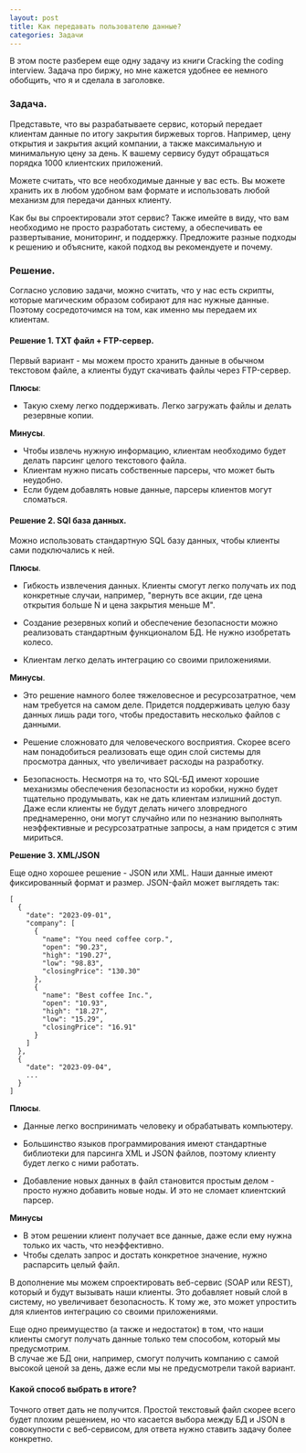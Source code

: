 ```yaml
---
layout: post
title: Как передавать пользователю данные?
categories: Задачи
---
```


В этом посте разберем еще одну задачу из книги Cracking the coding interview.
Задача про биржу, но мне кажется удобнее ее немного обобщить, что я и сделала в заголовке.

### Задача.

Представьте, что вы разрабатываете сервис, который передает клиентам данные по итогу закрытия биржевых торгов. 
Например, цену открытия и закрытия акций компании, а также максимальную и минимальную цену за день. К вашему сервису 
будут обращаться порядка 1000 клиентских приложений.

Можете считать, что все необходимые данные у вас есть. Вы можете хранить их в любом удобном вам формате и использовать 
любой механизм для передачи данных клиенту.

Как бы вы спроектировали этот сервис? Также имейте в виду, что вам необходимо не просто разработать 
систему, а обеспечивать ее развертывание, мониторинг, и поддержку.
Предложите разные подходы к решению и объясните, какой подход вы рекомендуете и почему.


### Решение.

Согласно условию задачи, можно считать, что у 
нас есть скрипты, которые магическим образом собирают для нас нужные данные.
Поэтому сосредоточимся на том, как именно мы передаем их клиентам.


#### Решение 1. TXT файл + FTP-сервер.

Первый вариант - мы можем просто хранить данные в обычном текстовом файле, а клиенты будут скачивать файлы через 
FTP-сервер. 

**Плюсы**:
- Такую схему легко поддерживать. Легко загружать файлы и делать резервные копии.

**Минусы**. 

- Чтобы извлечь нужную информацию, клиентам необходимо будет делать парсинг целого текстового файла.
- Клиентам нужно писать собственные парсеры, что может быть неудобно. 
- Если будем добавлять новые данные, парсеры клиентов могут сломаться.

#### Решение 2. SQl база данных.

Можно использовать стандартную SQL базу данных, чтобы клиенты сами подключались к ней. 

**Плюсы**. 
- Гибкость извлечения данных. Клиенты смогут легко получать их под конкретные случаи, например, "вернуть все акции, 
  где цена открытия больше N и цена закрытия меньше M".

- Создание резервных копий и обеспечение безопасности можно реализовать стандартным функционалом БД. Не нужно изобретать колесо.

- Клиентам легко делать интеграцию со своими приложениями.

**Минусы**.

- Это решение намного более тяжеловесное и ресурсозатратное, чем нам требуется на самом деле. Придется поддерживать 
  целую базу данных лишь ради того, чтобы предоставить несколько файлов с данными.

- Решение сложновато для человеческого восприятия. Скорее всего нам понадобиться реализовать еще один слой системы для 
  просмотра данных, что увеличивает расходы на разработку.

- Безопасность. Несмотря на то, что SQL-БД имеют хорошие механизмы обеспечения безопасности из коробки, нужно будет 
  тщательно продумывать, как не дать клиентам излишний доступ. Даже если клиенты не будут делать ничего зловредного преднамеренно, они могут 
  случайно или по незнанию выполнять неэффективные и ресурсозатратные запросы, а нам придется с этим мириться.

**Решение 3. XML/JSON** 

Еще одно хорошее решение - JSON или XML. Наши данные имеют фиксированный формат и размер. 
JSON-файл может выглядеть так:


```
[
  {
    "date": "2023-09-01",
    "company": [
      {
        "name": "You need coffee corp.",
        "open": "90.23",
        "high": "190.27",
        "low": "98.83",
        "closingPrice": "130.30"
      },
      {
        "name": "Best coffee Inc.",
        "open": "10.93",
        "high": "18.27",
        "low": "15.29",
        "closingPrice": "16.91"
      }
    ]
  },
  {
    "date": "2023-09-04",
    ...
  }
]
```
**Плюсы**.

- Данные легко воспринимать человеку и обрабатывать компьютеру.

- Большинство языков программирования имеют стандартные библиотеки для парсинга XML и JSON файлов, поэтому клиенту 
  будет легко с ними работать.

- Добавление новых данных в файл становится простым делом - просто нужно добавить новые ноды. И это не сломает 
  клиентский парсер.

**Минусы**
- В этом решении клиент получает все данные, даже если ему нужна только их часть, что неэффективно.
- Чтобы сделать запрос и достать конкретное значение, нужно распарсить целый файл.


В дополнение мы можем спроектировать веб-сервис 
(SOAP или REST), который и будут вызывать наши клиенты. Это добавляет новый слой в систему, но увеличивает 
безопасность. К тому же, это может упростить для клиентов интеграцию со своими приложениями.

Еще одно преимущество (а также и недостаток) в том, что наши клиенты смогут 
получать данные только тем способом, который мы предусмотрим.  
В случае же БД они, например, смогут получить компанию с самой высокой ценой за день, даже если мы не предусмотрели 
такой вариант.


#### Какой способ выбрать в итоге? 

Точного ответ дать не получится. Простой текстовый файл скорее всего будет плохим 
решением,
но что касается выбора между БД и JSON в совокупности с веб-сервисом, для ответа нужно ставить задачу более конкретно.
